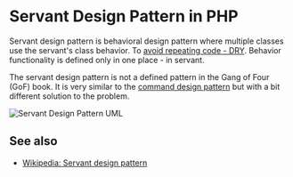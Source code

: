 # Servant Design Pattern in PHP

Servant design pattern is behavioral design pattern where multiple classes use
the servant's class behavior. To
[avoid repeating code - DRY](https://en.wikipedia.org/wiki/Don%27t_repeat_yourself).
Behavior functionality is defined only in one place - in servant.

The servant design pattern is not a defined pattern in the Gang of Four (GoF)
book. It is very similar to the
[command design pattern](/oop/design-patterns/command.md)
but with a bit different solution to the problem.

![Servant Design Pattern UML](https://raw.githubusercontent.com/php-earth/PHP.earth/master/assets/images/oop/design-patterns/servant.png "Servant Design Pattern UML")

## See also

* [Wikipedia: Servant design pattern](https://en.wikipedia.org/wiki/Servant_(design_pattern))
